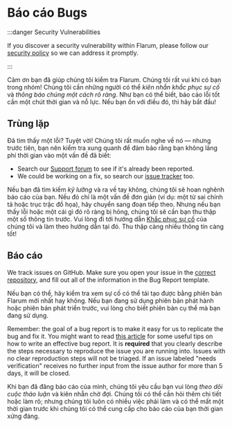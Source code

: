 # Báo cáo Bugs

:::danger Security Vulnerabilities

If you discover a security vulnerability within Flarum, please follow our [security policy](https://github.com/flarum/core/security/policy) so we can address it promptly.

:::

Cảm ơn bạn đã giúp chúng tôi kiểm tra Flarum. Chúng tôi rất vui khi có bạn trong nhóm! Chúng tôi cần những người có thể *kiên nhẫn khắc phục sự cố* và *thông báo chúng một cách rõ ràng*. Như bạn có thể biết, báo cáo lỗi tốt cần một chút thời gian và nỗ lực. Nếu bạn ổn với điều đó, thì hãy bắt đầu!

## Trùng lặp

Đã tìm thấy một lỗi? Tuyệt vời! Chúng tôi rất muốn nghe về nó &mdash; nhưng trước tiên, bạn nên kiểm tra xung quanh để đảm bảo rằng bạn không lãng phí thời gian vào một vấn đề đã biết:

- Search our [Support forum](https://discuss.flarum.org/t/support) to see if it's already been reported.
- We could be working on a fix, so search our [issue tracker](https://github.com/flarum/core/issues) too.

Nếu bạn đã tìm kiếm *kỹ lưỡng* và ra về tay không, chúng tôi sẽ hoan nghênh báo cáo của bạn. Nếu đó chỉ là một vấn đề đơn giản (ví dụ: một từ sai chính tả hoặc trục trặc đồ họa), hãy chuyển sang đoạn tiếp theo. Nhưng nếu bạn thấy lỗi hoặc một cái gì đó rõ ràng bị hỏng, chúng tôi sẽ cần bạn thu thập một số thông tin trước. Vui lòng đi tới hướng dẫn [Khắc phục sự cố](troubleshoot.md) của chúng tôi và làm theo hướng dẫn tại đó. Thu thập càng nhiều thông tin càng tốt!

## Báo cáo

We track issues on GitHub. Make sure you open your issue in the [correct repository](https://github.com/flarum), and fill out all of the information in the Bug Report template.

Nếu bạn có thể, hãy kiểm tra xem sự cố có thể tái tạo được bằng phiên bản Flarum mới nhất hay không. Nếu bạn đang sử dụng phiên bản phát hành hoặc phiên bản phát triển trước, vui lòng cho biết phiên bản cụ thể mà bạn đang sử dụng.

Remember: the goal of a bug report is to make it easy for us to replicate the bug and fix it. You might want to read [this article](https://www.chiark.greenend.org.uk/~sgtatham/bugs.html) for some useful tips on how to write an effective bug report. It is **required** that you clearly describe the steps necessary to reproduce the issue you are running into. Issues with no clear reproduction steps will not be triaged. If an issue labeled "needs verification" receives no further input from the issue author for more than 5 days, it will be closed.

Khi bạn đã đăng báo cáo của mình, chúng tôi yêu cầu bạn vui lòng *theo dõi cuộc thảo luận* và kiên nhẫn chờ đợi. Chúng tôi có thể cần hỏi thêm chi tiết hoặc làm rõ; nhưng chúng tôi luôn có nhiều việc phải làm và có thể mất một thời gian trước khi chúng tôi có thể cung cấp cho báo cáo của bạn thời gian xứng đáng.
